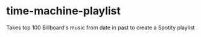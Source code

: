 # time-machine-playlist
Takes top 100 Billboard's music from date in past to create a Spotity playlist
